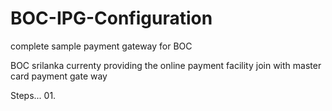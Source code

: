 # BOC-IPG-Configuration
complete sample payment gateway for BOC

BOC srilanka currenty providing the online payment facility join with master card payment gate way

Steps...
01.
